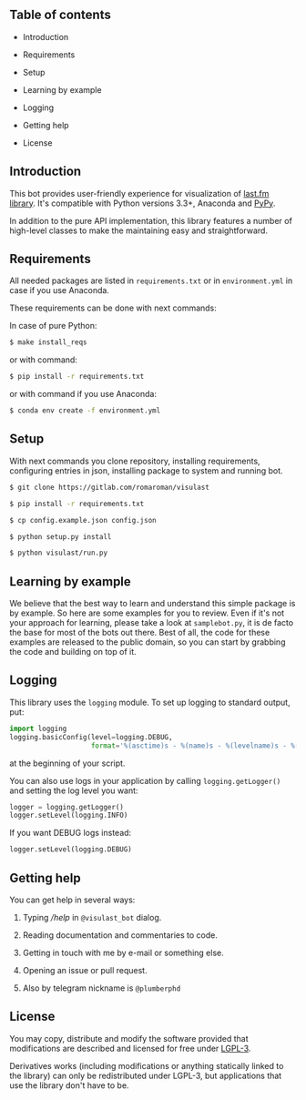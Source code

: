 ## Table of contents

- Introduction

- Requirements

- Setup

- Learning by example

- Logging

- Getting help

- License

 

## Introduction

This bot provides user-friendly experience for visualization of [last.fm library](https://last.fm/).
It's compatible with Python versions 3.3+, Anaconda and [PyPy](http://pypy.org/).

In addition to the pure API implementation, this library features a number of high-level classes to
make the maintaining easy and straightforward.

## Requirements

All needed packages are listed in `requirements.txt` or in `environment.yml` in case if you use Anaconda.

These requirements can be done with next commands:

In case of pure Python:

```bash
$ make install_reqs
```

or with command:

```bash
$ pip install -r requirements.txt
```

or with command if you use Anaconda:

```bash
$ conda env create -f environment.yml
```
 
## Setup

With next commands you clone repository, installing requirements, configuring entries in json, installing package to system and running bot.

```bash
$ git clone https://gitlab.com/romaroman/visulast

$ pip install -r requirements.txt

$ cp config.example.json config.json

$ python setup.py install

$ python visulast/run.py
```

## Learning by example

We believe that the best way to learn and understand this simple package is by example. So here
are some examples for you to review. Even if it's not your approach for learning, please take a
look at ``samplebot.py``, it is de facto the base for most of the bots out there. Best of all,
the code for these examples are released to the public domain, so you can start by grabbing the
code and building on top of it.

## Logging

This library uses the ``logging`` module. To set up logging to standard output, put:

```python
import logging
logging.basicConfig(level=logging.DEBUG,
                    format='%(asctime)s - %(name)s - %(levelname)s - %(message)s')
```
    
at the beginning of your script.

You can also use logs in your application by calling ``logging.getLogger()`` and setting the log level you want:

```python
logger = logging.getLogger()
logger.setLevel(logging.INFO)
```

If you want DEBUG logs instead:

```python
logger.setLevel(logging.DEBUG)
```

## Getting help

You can get help in several ways:

1. Typing */help* in `@visulast_bot` dialog.

2. Reading documentation and commentaries to code.

3. Getting in touch with me by e-mail or something else.

4. Opening an issue or pull request.

5. Also by telegram nickname is `@plumberphd`

## License

You may copy, distribute and modify the software provided that modifications are described and licensed for free under [LGPL-3](https://www.gnu.org/licenses/lgpl-3.0.html). 

Derivatives works (including modifications or anything statically linked to the library) can only be redistributed under LGPL-3, but applications that use the library don't have to be.